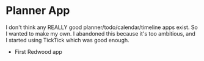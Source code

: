 # Planner App

I don't think any REALLY good planner/todo/calendar/timeline apps exist. So I wanted to make my own. I abandoned this because it's too ambitious, and I started using TickTick which was good enough.

- First Redwood app
